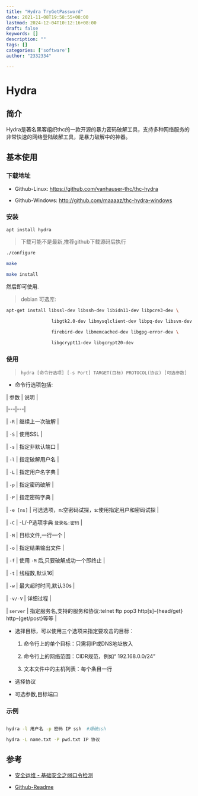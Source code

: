 ```yaml
---
title: "Hydra TryGetPassword"
date: 2021-11-08T19:58:55+08:00
lastmod: 2024-12-04T10:12:16+08:00
draft: false
keywords: []
description: ""
tags: []
categories: ['software']
author: "2332334"

---
```

<!--more-->

# Hydra

## 简介

Hydra是著名黑客组织thc的一款开源的暴力密码破解工具，支持多种网络服务的非常快速的网络登陆破解工具，是暴力破解中的神器。

## 基本使用

### 下载地址

+ Github-Linux: https://github.com/vanhauser-thc/thc-hydra

+ Github-Windows: http://github.com/maaaaz/thc-hydra-windows

### 安装

``` bash
apt install hydra
```

> 下载可能不是最新,推荐github下载源码后执行

``` bash
./configure

make

make install
```

然后即可使用.

> debian 可选库:

``` bash
apt-get install libssl-dev libssh-dev libidn11-dev libpcre3-dev \

                 libgtk2.0-dev libmysqlclient-dev libpq-dev libsvn-dev \

                 firebird-dev libmemcached-dev libgpg-error-dev \

                 libgcrypt11-dev libgcrypt20-dev

```

### 使用

> `hydra [命令行选项] [-s Port] TARGET(目标) PROTOCOL(协议) [可选参数]`

+ 命令行选项包括:

| 参数 | 说明 |

|---|---|

| `-R` | 继续上一次破解 |

| `-S` | 使用SSL |

| `-s` | 指定非默认端口 |

| `-l` | 指定破解用户名 |

| `-L` | 指定用户名字典 |

| `-p` | 指定密码破解 |

| `-P` | 指定密码字典 |

| `-e [ns]` | 可选选项，n:空密码试探，s:使用指定用户和密码试探 |

| `-C` | -L/-P选项字典 `登录名:密码` |

| `-M` | 目标文件,一行一个 |

| `-o` | 指定结果输出文件 |

| `-f` | 使用 `-M` 后,只要破解成功一个即终止 |

| `-t` | 线程数,默认16|

| `-w` | 最大超时时间,默认30s |

| `-v/-V` | 详细过程 |

| `server` | 指定服务名,支持的服务和协议:telnet ftp pop3 http[s]-{head/get} http-{get/post}等等 |

+ 选择目标，可以使用三个选项来指定要攻击的目标：

  1. 命令行上的单个目标：只需将IP或DNS地址放入

  2. 命令行上的网络范围：CIDR规范，例如“ 192.168.0.0/24”

  3. 文本文件中的主机列表：每个条目一行

+ 选择协议

+ 可选参数,目标端口

### 示例

``` bash

hydra -l 用户名 -p 密码 IP ssh  #爆破ssh

hydra -L name.txt -P pwd.txt IP 协议

```

## 参考

+ [安全运维 - 基础安全之弱口令检测](https://zhishihezi.net/)

+ [Github-Readme](https://github.com/vanhauser-thc/thc-hydra/blob/master/README.md)

